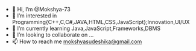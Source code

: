 - 👋 Hi, I’m @Mokshya-73
- 👀 I’m interested in Programming{C++,C,C#,JAVA,HTML,CSS,JavaScript};Innovation,UI/UX
- 🌱 I’m currently learning Java,JavaScript,Frameworks,DBMS
- 💞️ I’m looking to collaborate on ...
- 📫 How to reach me mokshyasudeshika@gmail.com

<!---
Mokshya-73/Mokshya-73 is a ✨ special ✨ repository because its `README.md` (this file) appears on your GitHub profile.
You can click the Preview link to take a look at your changes.
--->
